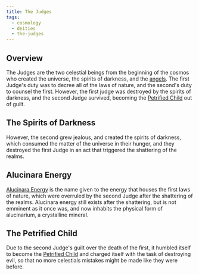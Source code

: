 ```yaml
---
title: The Judges
tags:
  - cosmology
  - deities
  - the-judges
---
```

## Overview
The Judges are the two celestial beings from the beginning of the cosmos who created the universe, the spirits of darkness, and the [angels](cosmology/celestial-beings/the-angels.md). The first Judge's duty was to decree all of the laws of nature, and the second's duty to counsel the first. However, the first judge was destroyed by the spirits of darkness, and the second Judge survived, becoming the [Petrified Child](cosmology/celestial-beings/the-petrified-child.md) out of guilt.
## The Spirits of Darkness
However, the second grew jealous, and created the spirits of darkness, which consumed the matter of the universe in their hunger, and they destroyed the first Judge in an act that triggered the shattering of the realms.
## Alucinara Energy
[Alucinara Energy](cosmology/alucinara.md) is the name given to the energy that houses the first laws of nature, which were overruled by the second Judge after the shattering of the realms. Alucinara energy still exists after the shattering, but is not emminent as it once was, and now inhabits the physical form of alucinarium, a crystalline mineral.
## The Petrified Child
Due to the second Judge's guilt over the death of the first, it humbled itself to become the [Petrified Child](cosmology/celestial-beings/the-petrified-child.md) and charged itself with the task of destroying evil, so that no more celestials mistakes might be made like they were before.